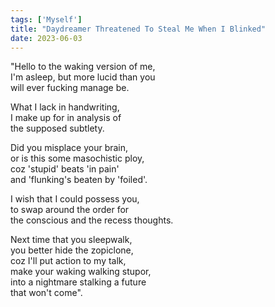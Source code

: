 ```yaml
---
tags: ['Myself']
title: "Daydreamer Threatened To Steal Me When I Blinked"
date: 2023-06-03
---
```


"Hello to the waking version of me,  
I'm asleep, but more lucid than you  
will ever fucking manage be.

What I lack in handwriting,  
I make up for in analysis of  
the supposed subtlety.

Did you misplace your brain,  
or is this some masochistic ploy,  
coz 'stupid' beats 'in pain'  
and 'flunking's beaten by 'foiled'.

I wish that I could possess you,  
to swap around the order for  
the conscious and the recess thoughts.

Next time that you sleepwalk,  
you better hide the zopiclone,  
coz I'll put action to my talk,  
make your waking walking stupor,  
into a nightmare stalking a future  
that won't come".
